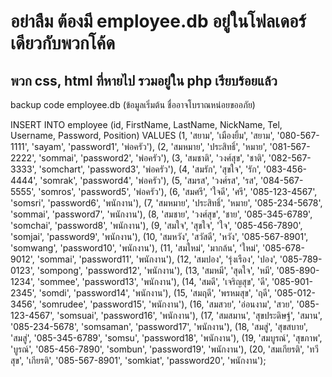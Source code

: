 # อย่าลืม ต้องมี employee.db อยู่ในโฟลเดอร์เดียวกับพวกโค้ด

## พวก css, html ที่หายไป รวมอยู่ใน php เรียบร้อยแล้ว



backup code employee.db (ข้อมูลเริ่มต้น ชื่ออาจโบราณหน่อยขออภัย) 

INSERT INTO employee (id, FirstName, LastName, NickName, Tel, Username, Password, Position)
VALUES 
(1, 'สยาม', 'เมืองยิ้ม', 'สยาม', '080-567-1111', 'sayam', 'password1', 'พ่อครัว'),
(2, 'สมหมาย', 'ประสิทธิ์', 'หมาย', '081-567-2222', 'sommai', 'password2', 'พ่อครัว'),
(3, 'สมชาติ', 'วงศ์สุข', 'ชาติ', '082-567-3333', 'somchart', 'password3', 'พ่อครัว'),
(4, 'สมรัก', 'สุขใจ', 'รัก', '083-456-4444', 'somrak', 'password4', 'พ่อครัว'),
(5, 'สมรส', 'วงศ์รส', 'รส', '084-567-5555', 'somros', 'password5', 'พ่อครัว'),
(6, 'สมศรี', 'ใจดี', 'ศรี', '085-123-4567', 'somsri', 'password6', 'พนักงาน'),
(7, 'สมหมาย', 'ประสิทธิ์', 'หมาย', '085-234-5678', 'sommai', 'password7', 'พนักงาน'),
(8, 'สมชาย', 'วงศ์สุข', 'ชาย', '085-345-6789', 'somchai', 'password8', 'พนักงาน'),
(9, 'สมใจ', 'สุขใจ', 'ใจ', '085-456-7890', 'somjai', 'password9', 'พนักงาน'),
(10, 'สมหวัง', 'สวัสดี', 'หวัง', '085-567-8901', 'somwang', 'password10', 'พนักงาน'),
(11, 'สมใหม่', 'มากล้น', 'ใหม่', '085-678-9012', 'sommai', 'password11', 'พนักงาน'),
(12, 'สมปอง', 'รุ่งเรือง', 'ปอง', '085-789-0123', 'sompong', 'password12', 'พนักงาน'),
(13, 'สมหมี', 'สุดใจ', 'หมี', '085-890-1234', 'sommee', 'password13', 'พนักงาน'),
(14, 'สมดี', 'เจริญสุข', 'ดี', '085-901-2345', 'somdi', 'password14', 'พนักงาน'),
(15, 'สมฤดี', 'พรหมสุข', 'ฤดี', '085-012-3456', 'somrudee', 'password15', 'พนักงาน'),
(16, 'สมสวย', 'อ่อนงาม', 'สวย', '085-123-4567', 'somsuai', 'password16', 'พนักงาน'),
(17, 'สมสมาน', 'สุขประดิษฐ์', 'สมาน', '085-234-5678', 'somsaman', 'password17', 'พนักงาน'),
(18, 'สมสู่', 'สุขสบาย', 'สมสู่', '085-345-6789', 'somsu', 'password18', 'พนักงาน'),
(19, 'สมบูรณ์', 'สุขภาพ', 'บูรณ์', '085-456-7890', 'sombun', 'password19', 'พนักงาน'),
(20, 'สมเกียรติ', 'ทวีสุข', 'เกียรติ', '085-567-8901', 'somkiat', 'password20', 'พนักงาน');
